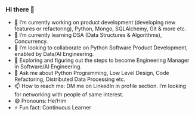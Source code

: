 ### Hi there 👋
- 🔭 I’m currently working on product development (developing new features or refactoring), Python, Mongo, SQLAlchemy, Git & more etc.
- 🌱 I’m currently learning DSA (Data Structures & Algorithms), Concurrency.
- 👯 I’m looking to collaborate on Python Software Product Development, enabled by Data/AI Engineering.
- 🤔 Exploring and figuring out the steps to become Engineering Manager in Software/AI Engineering.
- 💬 Ask me about Python Programming, Low Level Design, Code Refactoring, Distributed Data Processing etc.
- 📫 How to reach me: DM me on LinkedIn in profile section. I’m looking for networking with people of same interest.
- 😄 Pronouns: He/Him
- ⚡ Fun fact: Continuous Learner
              
<!--
**pradipdharam/pradipdharam** is a ✨ _special_ ✨ repository because its `README.md` (this file) appears on your GitHub profile.

Here are some ideas to get you started:

- 🔭 I’m currently working on ...
- 🌱 I’m currently learning ...
- 👯 I’m looking to collaborate on ...
- 🤔 I’m looking for help with ...
- 💬 Ask me about ...
- 📫 How to reach me: ...
- 😄 Pronouns: ...
- ⚡ Fun fact: ...
-->
